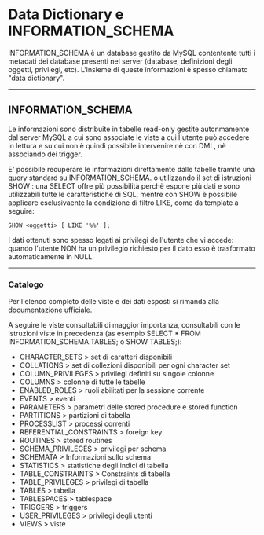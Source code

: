 # Data Dictionary e INFORMATION_SCHEMA

INFORMATION_SCHEMA è un database gestito da MySQL contentente tutti i metadati dei database presenti nel server (database, definizioni degli oggetti, privilegi, etc). L'insieme di queste informazioni è spesso chiamato "data dictionary".

--------------------------------
## INFORMATION_SCHEMA

Le informazioni sono distribuite in tabelle read-only gestite autonmamente dal server MySQL a cui sono associate le viste a cui l'utente può accedere in lettura e su cui non è quindi possibile intervenire nè con DML, nè associando dei trigger.

E' possibile recuperare le informazioni direttamente dalle tabelle tramite una query standard su INFORMATION_SCHEMA.<oggetti> o utilizzando il set di istruzioni SHOW <oggetti>: una SELECT offre più possibilità perchè espone più dati e sono utilizzabili tutte le caratteristiche di SQL, mentre con SHOW è possibile applicare esclusivaente la condizione di filtro LIKE, come da template a seguire:

    SHOW <oggetti> [ LIKE '%%' ];

I dati ottenuti sono spesso legati ai privilegi dell'utente che vi accede: quando l'utente NON ha un privilegio richiesto per il dato esso è trasformato automaticamente in NULL.


--------------------------------
### Catalogo

Per l'elenco completo delle viste e dei dati esposti si rimanda alla [documentazione ufficiale](https://dev.mysql.com/doc/refman/8.0/en/information-schema-general-table-reference.html).

A seguire le viste consultabili di maggior importanza, consultabili con le istruzioni viste in precedenza (as esempio SELECT * FROM INFORMATION_SCHEMA.TABLES; o SHOW TABLES;):

- CHARACTER_SETS > set di caratteri disponibili
- COLLATIONS	> set di collezioni disponibili per ogni character set
- COLUMN_PRIVILEGES	> privilegi definiti su singole colonne
- COLUMNS	> colonne di tutte le tabelle
- ENABLED_ROLES	> ruoli abilitati per la sessione corrente
- EVENTS	> eventi
- PARAMETERS	> parametri delle stored procedure e stored function
- PARTITIONS	> partizioni di tabella
- PROCESSLIST	> processi correnti
- REFERENTIAL_CONSTRAINTS	> foreign key
- ROUTINES	> stored routines
- SCHEMA_PRIVILEGES	> privilegi per schema
- SCHEMATA	> Informazioni sullo schema
- STATISTICS	> statistiche degli indici di tabella
- TABLE_CONSTRAINTS	> Constraints di tabella
- TABLE_PRIVILEGES	> privilegi di tabella
- TABLES	> tabella
- TABLESPACES	> tablespace
- TRIGGERS	> triggers
- USER_PRIVILEGES	> privilegi degli utenti
- VIEWS	> viste
